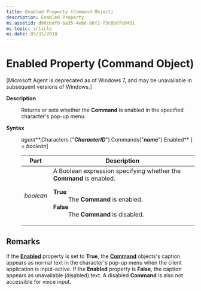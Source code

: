 ```yaml
---
title: Enabled Property (Command Object)
description: Enabled Property
ms.assetid: d9dcbdf0-ba35-4ebd-b6f2-f3c8bdfc0431
ms.topic: article
ms.date: 05/31/2018
---
```


# Enabled Property (Command Object)

\[Microsoft Agent is deprecated as of Windows 7, and may be unavailable in subsequent versions of Windows.\]

<dl> <dt>

<span id="Description"></span><span id="description"></span><span id="DESCRIPTION"></span>**Description**
</dt> <dd>

Returns or sets whether the **Command** is enabled in the specified character's pop-up menu.

</dd> <dt>

<span id="Syntax"></span><span id="syntax"></span><span id="SYNTAX"></span>**Syntax**
</dt> <dd>

*agent***.Characters ("***CharacterID***").Commands("***name***").Enabled** \[ = *boolean*\]



| Part      | Description                                                                                                                                                                                                                                                                                                                                                                                                                                                                                               |
|-----------|-----------------------------------------------------------------------------------------------------------------------------------------------------------------------------------------------------------------------------------------------------------------------------------------------------------------------------------------------------------------------------------------------------------------------------------------------------------------------------------------------------------|
| *boolean* | A Boolean expression specifying whether the **Command** is enabled.<br/> <dl> <dt><span id="True"></span><span id="true"></span><span id="TRUE"></span>**True**</dt> <dd> The **Command** is enabled.<br/> </dd> <dt><span id="False"></span><span id="false"></span><span id="FALSE"></span>**False**</dt> <dd> The **Command** is disabled.<br/> </dd> </dl> |



 

</dd> </dl>

## Remarks

If the [**Enabled**](enabled-property.md) property is set to **True**, the [**Command**](/windows/desktop/lwef/the-command-object) objects's caption appears as normal text in the character's pop-up menu when the client application is input-active. If the **Enabled** property is **False**, the caption appears as unavailable (disabled) text. A disabled **Command** is also not accessible for voice input.

 

